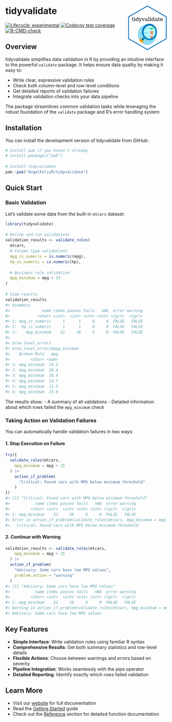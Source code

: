 
<!-- README.md is generated from README.Rmd. Please edit that file -->

# tidyvalidate <a href="https://angelfelizr.github.io/tidyvalidate/"><img src="man/figures/logo.png" align="right" height="139" alt="tidyvalidate website" /></a>

<!-- badges: start -->

[![Lifecycle:
experimental](https://img.shields.io/badge/lifecycle-experimental-orange.svg)](https://lifecycle.r-lib.org/articles/stages.html#experimental)
[![Codecov test
coverage](https://codecov.io/gh/AngelFelizR/tidyvalidate/branch/master/graph/badge.svg)](https://app.codecov.io/gh/AngelFelizR/tidyvalidate?branch=master)
[![R-CMD-check](https://github.com/AngelFelizR/tidyvalidate/actions/workflows/R-CMD-check.yaml/badge.svg)](https://github.com/AngelFelizR/tidyvalidate/actions/workflows/R-CMD-check.yaml)
<!-- badges: end -->

## Overview

tidyvalidate simplifies data validation in R by providing an intuitive
interface to the powerful `validate` package. It helps ensure data
quality by making it easy to:

- Write clear, expressive validation rules
- Check both column-level and row-level conditions
- Get detailed reports of validation failures
- Integrate validation checks into your data pipeline

The package streamlines common validation tasks while leveraging the
robust foundation of the `validate` package and R’s error handling
system.

## Installation

You can install the development version of tidyvalidate from GitHub:

``` r
# Install pak if you haven't already
# install.packages("pak")

# Install tidyvalidate
pak::pak("AngelFelizR/tidyvalidate")
```

## Quick Start

### Basic Validation

Let’s validate some data from the built-in `mtcars` dataset:

``` r
library(tidyvalidate)

# Define and run validations
validation_results <- validate_rules(
  mtcars,
  # Column type validations
  mpg_is_numeric = is.numeric(mpg),
  hp_is_numeric = is.numeric(hp),
  
  # Business rule validation
  mpg_minimum = mpg > 15
)

# View results
validation_results
#> $summary
#>              name items passes fails   nNA  error warning
#>            <char> <int>  <int> <int> <int> <lgcl>  <lgcl>
#> 1: mpg_is_numeric     1      1     0     0  FALSE   FALSE
#> 2:  hp_is_numeric     1      1     0     0  FALSE   FALSE
#> 3:    mpg_minimum    32     26     6     0  FALSE   FALSE
#> 
#> $row_level_errors
#> $row_level_errors$mpg_minimum
#>    Broken Rule   mpg
#>         <char> <num>
#> 1: mpg_minimum  14.3
#> 2: mpg_minimum  10.4
#> 3: mpg_minimum  10.4
#> 4: mpg_minimum  14.7
#> 5: mpg_minimum  13.3
#> 6: mpg_minimum  15.0
```

The results show: - A summary of all validations - Detailed information
about which rows failed the `mpg_minimum` check

### Taking Action on Validation Failures

You can automatically handle validation failures in two ways:

#### 1. Stop Execution on Failure

``` r
try({
  validate_rules(mtcars,
    mpg_minimum = mpg > 15
  ) |>
    action_if_problem(
      "Critical: Found cars with MPG below minimum threshold"
    )
})
#> [1] "Critical: Found cars with MPG below minimum threshold"
#>           name items passes fails   nNA  error warning
#>         <char> <int>  <int> <int> <int> <lgcl>  <lgcl>
#> 1: mpg_minimum    32     26     6     0  FALSE   FALSE
#> Error in action_if_problem(validate_rules(mtcars, mpg_minimum = mpg >  : 
#>   Critical: Found cars with MPG below minimum threshold
```

#### 2. Continue with Warning

``` r
validation_results <- validate_rules(mtcars,
    mpg_minimum = mpg > 15
  ) |>
  action_if_problem(
    "Advisory: Some cars have low MPG values",
    problem_action = "warning"
  )
#> [1] "Advisory: Some cars have low MPG values"
#>           name items passes fails   nNA  error warning
#>         <char> <int>  <int> <int> <int> <lgcl>  <lgcl>
#> 1: mpg_minimum    32     26     6     0  FALSE   FALSE
#> Warning in action_if_problem(validate_rules(mtcars, mpg_minimum = mpg > :
#> Advisory: Some cars have low MPG values
```

## Key Features

- **Simple Interface**: Write validation rules using familiar R syntax
- **Comprehensive Results**: Get both summary statistics and row-level
  details
- **Flexible Actions**: Choose between warnings and errors based on
  severity
- **Pipeline Integration**: Works seamlessly with the pipe operator
- **Detailed Reporting**: Identify exactly which rows failed validation

## Learn More

- Visit our [website](https://angelfelizr.github.io/tidyvalidate/) for
  full documentation
- Read the [Getting
  Started](https://angelfelizr.github.io/tidyvalidate/articles/tidyvalidate.html)
  guide
- Check out the
  [Reference](https://angelfelizr.github.io/tidyvalidate/reference/index.html)
  section for detailed function documentation
